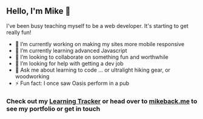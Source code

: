 ## Hello, I'm Mike 👋
I've been busy teaching myself to be a web developer. It's starting to get really fun!<br>

- 🔭 I’m currently working on making my sites more mobile responsive
- 🌱 I’m currently learning advanced Javascript
- 👯 I’m looking to collaborate on something fun and worthwhile
- 🤔 I’m looking for help with getting a dev job
- 💬 Ask me about learning to code ... or ultralight hiking gear, or woodworking
- ⚡ Fun fact: I once saw Oasis perform in a pub

### Check out my [Learning Tracker][tracker] or head over to [mikeback.me][website] to see my portfolio or get in touch

[tracker]: https://github.com/MakeItBack/Learning-Tracker
[website]: https://www.mikeback.me
